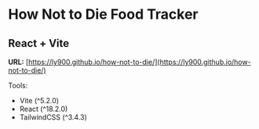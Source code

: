 # How Not to Die Food Tracker
## React + Vite

**URL:** [https://ly900.github.io/how-not-to-die/](https://ly900.github.io/how-not-to-die/)

Tools:
- Vite (^5.2.0)
- React (^18.2.0)
- TailwindCSS (^3.4.3)
